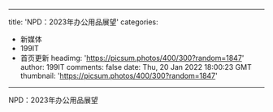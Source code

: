 
---
title: 'NPD：2023年办公用品展望'
categories: 
 - 新媒体
 - 199IT
 - 首页更新
headimg: 'https://picsum.photos/400/300?random=1847'
author: 199IT
comments: false
date: Thu, 20 Jan 2022 18:00:23 GMT
thumbnail: 'https://picsum.photos/400/300?random=1847'
---

<div>   
NPD：2023年办公用品展望  
</div>
            